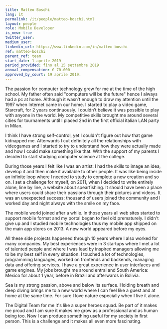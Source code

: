 ```yaml
---
title: Matteo Boschi
lang: it
permalink: /it/people/matteo-boschi.html
layout: people
role: Mobile Developer
is_new: true
twitter_user:
medium_user:
linkedin_url: https://www.linkedin.com/in/matteo-boschi
ref: matteo-boschi
parent_ref: team
start_date: 1 aprile 2019
period_provided: fino al 15 settembre 2019
annual_compensation: € 70.000
approved_by_court: 19 aprile 2019.
---
```


The passion for computer technology grew for me at the time of the high school. My father often said "computers will be the future" hence I always had a pc at home. Although it wasn’t enough to draw my attention until the 1997 when Internet came in our home. I started to play a video game, Starcraft, for 2 years continuously. I couldn’t believe it was possible to play with anyone in the world. My competitive skills brought me around several cities for tournaments until I placed 2nd in the first official italian LAN party in Milan.

I think I have strong self-control, yet I couldn't figure out how that game kidnapped me. Afterwards I cut definitely all the relationships with videogames and I started to try to understand how they were actually made and how I could make something like that. With the support of my parents I decided to start studying computer science at the college.

During those years I felt like I was an artist: I had the skills to image an idea, develop it and then make it available to other people. It was like being inside an infinite loop where I needed to study to complete a new creation and so on. I set a challenge for myself, on 2011, when I decided to write entirely alone, line by line, a website about spearfishing. It should have been a place where users could share their passions through their pictures and videos. It was an unexpected success: thousand of users joined the community and I worked day and night always with the smile on my face.

The mobile world joined after a while. In those years all web sites started to support mobile format and my portal began to feel old prematurely. I didn't give up and I studied mobile technologies thus my mobile app shipped on the main app stores on 2013. A new world appeared before my eyes.

All these side projects happened through 10 years where I also worked for many companies. My best experiences were in 3 startups where I met a lot of talented people and where I was lead by inspired managers allowing me to be my best self in every situation. I touched a lot of technologies, programming languages, worked on frontends and backends, managing data and offering services. I have a great experience in user interfaces and game engines. My jobs brought me around entral and South America: Mexico for about 1 year, before in Brazil and afterwards in Bolivia.

Sea is my strong passion, above and below its surface. Holding breath and deep diving brings me to a new world where I can feel like a guest and at home at the same time. For sure I love nature especially when I live it alone.

The Digital Team for me it's like a super heroes squad. Be part of it makes me proud and I am sure it makes me grow as a professional and as human being too. Now I can produce something useful for my society in first person. This is a challenge and it makes all even more fascinating.
